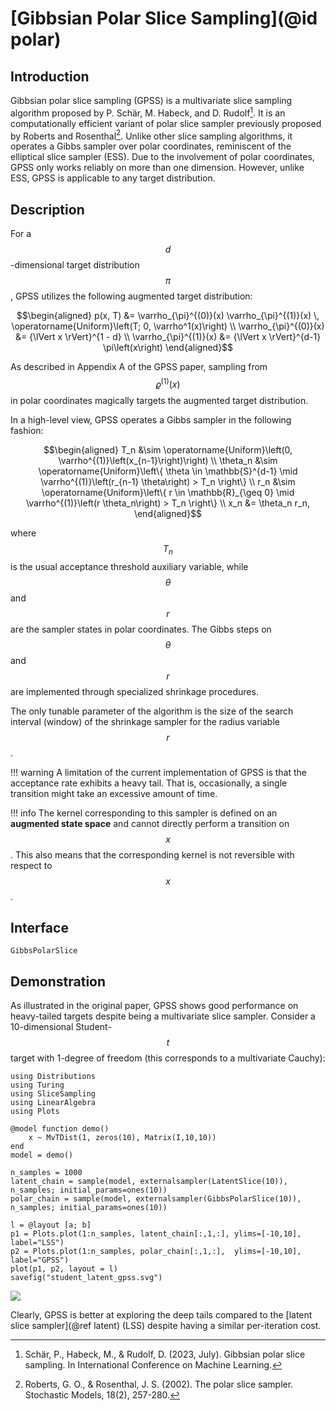 
# [Gibbsian Polar Slice Sampling](@id polar)

## Introduction
Gibbsian polar slice sampling (GPSS) is a multivariate slice sampling algorithm proposed by P. Schär, M. Habeck, and D. Rudolf[^SHR2023].
It is an computationally efficient variant of polar slice sampler previously proposed by Roberts and Rosenthal[^RR2002].
Unlike other slice sampling algorithms, it operates a Gibbs sampler over polar coordinates, reminiscent of the elliptical slice sampler (ESS).
Due to the involvement of polar coordinates, GPSS only works reliably on more than one dimension.
However, unlike ESS, GPSS is applicable to any target distribution.

## Description
For a $$d$$-dimensional target distribution $$\pi$$, GPSS utilizes the following augmented target distribution:
```math
\begin{aligned}
    p(x, T)      &= \varrho_{\pi}^{(0)}(x) \varrho_{\pi}^{(1)}(x) \, \operatorname{Uniform}\left(T; 0, \varrho^1(x)\right) \\
    \varrho_{\pi}^{(0)}(x) &= {\lVert x \rVert}^{1 - d} \\
    \varrho_{\pi}^{(1)}(x) &= {\lVert x \rVert}^{d-1} \pi\left(x\right)
\end{aligned}
```
As described in Appendix A of the GPSS paper, sampling from $$\varrho^{(1)}(x)$$ in polar coordinates magically targets the augmented target distribution.

In a high-level view, GPSS operates a Gibbs sampler in the following fashion:
```math
\begin{aligned}
T_n      &\sim \operatorname{Uniform}\left(0, \varrho^{(1)}\left(x_{n-1}\right)\right) \\
\theta_n &\sim \operatorname{Uniform}\left\{ \theta \in \mathbb{S}^{d-1} \mid \varrho^{(1)}\left(r_{n-1} \theta\right) > T_n \right\} \\
r_n      &\sim \operatorname{Uniform}\left\{ r \in \mathbb{R}_{\geq 0} \mid \varrho^{(1)}\left(r \theta_n\right) > T_n \right\} \\
x_n      &= \theta_n r_n,
\end{aligned}
```
where $$T_n$$ is the usual acceptance threshold auxiliary variable, while $$\theta$$ and $$r$$ are the sampler states in polar coordinates.
The Gibbs steps on $$\theta$$ and $$r$$ are implemented through specialized shrinkage procedures.

The only tunable parameter of the algorithm is the size of the search interval (window) of the shrinkage sampler for the radius variable $$r$$.

!!! warning 
    A limitation of the current implementation of GPSS is that the acceptance rate exhibits a heavy tail. That is, occasionally, a single transition might take an excessive amount of time.

!!! info
    The kernel corresponding to this sampler is defined on an **augmented state space** and cannot directly perform a transition on $$x$$.
    This also means that the corresponding kernel is not reversible with respect to $$x$$.
	
## Interface

```@docs
GibbsPolarSlice
```

## Demonstration
As illustrated in the original paper, GPSS shows good performance on heavy-tailed targets despite being a multivariate slice sampler.
Consider a 10-dimensional Student-$$t$$ target with 1-degree of freedom (this corresponds to a multivariate Cauchy):

```@example gpss
using Distributions
using Turing
using SliceSampling
using LinearAlgebra
using Plots

@model function demo()
    x ~ MvTDist(1, zeros(10), Matrix(I,10,10))
end
model = demo()

n_samples = 1000
latent_chain = sample(model, externalsampler(LatentSlice(10)), n_samples; initial_params=ones(10))
polar_chain = sample(model, externalsampler(GibbsPolarSlice(10)), n_samples; initial_params=ones(10))

l = @layout [a; b]
p1 = Plots.plot(1:n_samples, latent_chain[:,1,:], ylims=[-10,10], label="LSS")
p2 = Plots.plot(1:n_samples, polar_chain[:,1,:],  ylims=[-10,10], label="GPSS")
plot(p1, p2, layout = l)
savefig("student_latent_gpss.svg")
```
![](student_latent_gpss.svg)

Clearly, GPSS is better at exploring the deep tails compared to the [latent slice sampler](@ref latent) (LSS) despite having a similar per-iteration cost.


[^SHR2023]: Schär, P., Habeck, M., & Rudolf, D. (2023, July). Gibbsian polar slice sampling. In International Conference on Machine Learning.
[^RR2002]: Roberts, G. O., & Rosenthal, J. S. (2002). The polar slice sampler. Stochastic Models, 18(2), 257-280.
